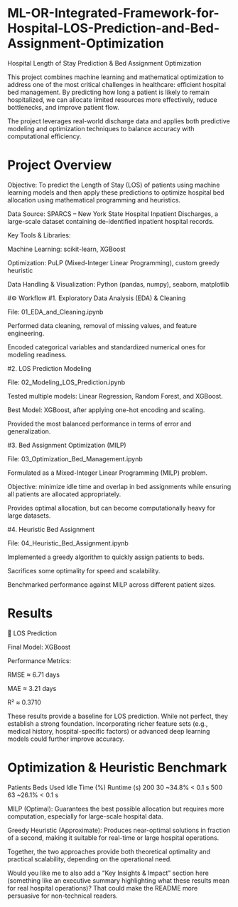 # ML-OR-Integrated-Framework-for-Hospital-LOS-Prediction-and-Bed-Assignment-Optimization
Hospital Length of Stay Prediction & Bed Assignment Optimization

This project combines machine learning and mathematical optimization to address one of the most critical challenges in healthcare: efficient hospital bed management. By predicting how long a patient is likely to remain hospitalized, we can allocate limited resources more effectively, reduce bottlenecks, and improve patient flow.

The project leverages real-world discharge data and applies both predictive modeling and optimization techniques to balance accuracy with computational efficiency.

#  Project Overview

Objective:
To predict the Length of Stay (LOS) of patients using machine learning models and then apply these predictions to optimize hospital bed allocation using mathematical programming and heuristics.

Data Source:
SPARCS – New York State Hospital Inpatient Discharges, a large-scale dataset containing de-identified inpatient hospital records.

Key Tools & Libraries:

Machine Learning: scikit-learn, XGBoost

Optimization: PuLP (Mixed-Integer Linear Programming), custom greedy heuristic

Data Handling & Visualization: Python (pandas, numpy), seaborn, matplotlib

#⚙️ Workflow
#1. Exploratory Data Analysis (EDA) & Cleaning

File: 01_EDA_and_Cleaning.ipynb

Performed data cleaning, removal of missing values, and feature engineering.

Encoded categorical variables and standardized numerical ones for modeling readiness.

#2. LOS Prediction Modeling

File: 02_Modeling_LOS_Prediction.ipynb

Tested multiple models: Linear Regression, Random Forest, and XGBoost.

Best Model: XGBoost, after applying one-hot encoding and scaling.

Provided the most balanced performance in terms of error and generalization.

#3. Bed Assignment Optimization (MILP)

File: 03_Optimization_Bed_Management.ipynb

Formulated as a Mixed-Integer Linear Programming (MILP) problem.

Objective: minimize idle time and overlap in bed assignments while ensuring all patients are allocated appropriately.

Provides optimal allocation, but can become computationally heavy for large datasets.

#4. Heuristic Bed Assignment

File: 04_Heuristic_Bed_Assignment.ipynb

Implemented a greedy algorithm to quickly assign patients to beds.

Sacrifices some optimality for speed and scalability.

Benchmarked performance against MILP across different patient sizes.

# Results
🔹 LOS Prediction

Final Model: XGBoost

Performance Metrics:

RMSE ≈ 6.71 days

MAE ≈ 3.21 days

R² ≈ 0.3710

These results provide a baseline for LOS prediction. While not perfect, they establish a strong foundation. Incorporating richer feature sets (e.g., medical history, hospital-specific factors) or advanced deep learning models could further improve accuracy.

# Optimization & Heuristic Benchmark
Patients	Beds Used	Idle Time (%)	Runtime (s)
200	30	~34.8%	< 0.1 s
500	63	~26.1%	< 0.1 s

MILP (Optimal): Guarantees the best possible allocation but requires more computation, especially for large-scale hospital data.

Greedy Heuristic (Approximate): Produces near-optimal solutions in fraction of a second, making it suitable for real-time or large hospital operations.

 Together, the two approaches provide both theoretical optimality and practical scalability, depending on the operational need.

Would you like me to also add a “Key Insights & Impact” section here (something like an executive summary highlighting what these results mean for real hospital operations)? That could make the README more persuasive for non-technical readers.
